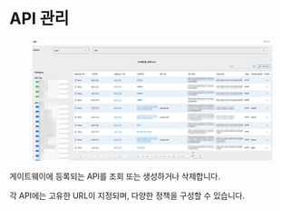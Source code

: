 # API 관리

<figure><img src="../../.gitbook/assets/image (5).png" alt=""><figcaption></figcaption></figure>

게이트웨이에 등록되는 API를 조회 또는 생성하거나 삭제합니다.

각 API에는 고유한 URL이 지정되며, 다양한 정책을 구성할 수 있습니다.
